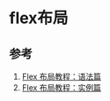 # flex布局

## 参考
1. [Flex 布局教程：语法篇](https://www.ruanyifeng.com/blog/2015/07/flex-grammar.html)
2. [Flex 布局教程：实例篇](https://www.ruanyifeng.com/blog/2015/07/flex-examples.html)
